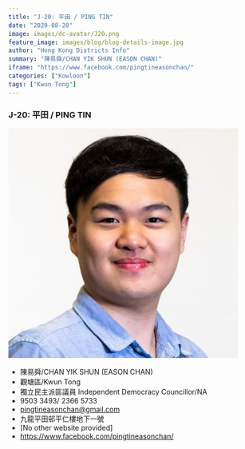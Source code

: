 ```yaml
---
title: "J-20: 平田 / PING TIN"
date: "2020-08-20"
image: images/dc-avatar/J20.png
feature_image: images/blog/blog-details-image.jpg
author: "Hong Kong Districts Info"
summary: "陳易舜/CHAN YIK SHUN (EASON CHAN)"
iframe: "https://www.facebook.com/pingtineasonchan/"
categories: ["Kowloon"]
tags: ["Kwun Tong"]
---
```


### J-20: 平田 / PING TIN  
![](/images/dc-avatar/J20.png)  

 - 陳易舜/CHAN YIK SHUN (EASON CHAN)  
 - 觀塘區/Kwun Tong  
 - 獨立民主派區議員 Independent Democracy Councillor/NA  
 - 9503 3493/ 2366 5733  
 - pingtineasonchan@gmail.com  
 - 九龍平田邨平仁樓地下一號  
 - [No other website provided]  
 - https://www.facebook.com/pingtineasonchan/
